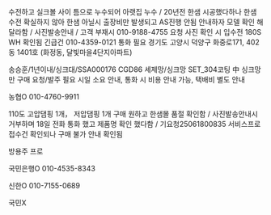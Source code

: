수전하고 실크볼 사이 틈으로 누수되어 아랫집 누수 / 20년전 한샘 시공했다하나 한샘 수전 확실하지 않아 한샘 아닐시  출장비만 발생되고 AS진행 안됨 안내하자 모델 확인 해달라함 / 사진발송안내 / 고객 부재시 010-9188-4755 요청
    사진 확인 시 입수전 180S WH 확인됨
    긴급건 010-4359-0121 통화 필요 경기도 고양시 덕양구 화중로171, 402동 1401호 (화정동, 달빛마을4단지아파트)


송승훈/1년이내/싱크대/SSA000176 CGD86 세제망/싱크망 SET_304코팅 中 싱크망만 구매 요청/발주 필요 시일 소요 안내, 통화 시 비용 안내 가능, 택배비 별도 안내


농협O 010-4760-9911



110도 고압댐핑 1개， 저압댐핑 1개 구매 원하고 한샘몰 품절 확인함 / 사진발송안내시 거부하며 18일 전화 통화 했고 제품명 확인 했다함 / 기요청25061800835 서비스프로 접수건 확인되나 구매 불가 안내 확인됨


방용주 프로 


국민은행O 010-4535-8343

신한O 010-7155-0689


국민X